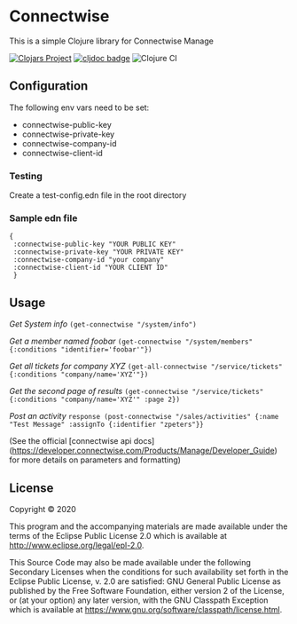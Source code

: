 # Connectwise

This is a simple Clojure library for Connectwise Manage

[![Clojars Project](https://img.shields.io/clojars/v/org.clojars.zpeters/connectwise.svg)](https://clojars.org/org.clojars.zpeters/connectwise)
[![cljdoc badge](https://cljdoc.org/badge/org.clojars.zpeters/connectwise)](https://cljdoc.org/d/org.clojars.zpeters/connectwise/CURRENT)
![Clojure CI](https://github.com/zpeters/connectwise-clojure/workflows/Clojure%20CI/badge.svg)

## Configuration
The following env vars need to be set:
- connectwise-public-key 
- connectwise-private-key
- connectwise-company-id
- connectwise-client-id

### Testing
Create a test-config.edn file in the root directory

### Sample edn file
```
{
 :connectwise-public-key "YOUR PUBLIC KEY"
 :connectwise-private-key "YOUR PRIVATE KEY"
 :connectwise-company-id "your company"
 :connectwise-client-id "YOUR CLIENT ID"
 }
```
## Usage
*Get System info*
`(get-connectwise "/system/info")`

*Get a member named foobar*
`(get-connectwise "/system/members" {:conditions "identifier='foobar'"})`

*Get all tickets for company XYZ*
`(get-all-connectwise "/service/tickets" {:conditions "company/name='XYZ'"})`

*Get the second page of results*
`(get-connectwise "/service/tickets" {:conditions "company/name='XYZ'" :page 2})`

*Post an activity*
`response (post-connectwise "/sales/activities" {:name "Test Message" :assignTo {:identifier "zpeters"}}`

(See the official [connectwise api docs] (https://developer.connectwise.com/Products/Manage/Developer_Guide) for more details on parameters and formatting)

## License

Copyright © 2020

This program and the accompanying materials are made available under the
terms of the Eclipse Public License 2.0 which is available at
http://www.eclipse.org/legal/epl-2.0.

This Source Code may also be made available under the following Secondary
Licenses when the conditions for such availability set forth in the Eclipse
Public License, v. 2.0 are satisfied: GNU General Public License as published by
the Free Software Foundation, either version 2 of the License, or (at your
option) any later version, with the GNU Classpath Exception which is available
at https://www.gnu.org/software/classpath/license.html.
